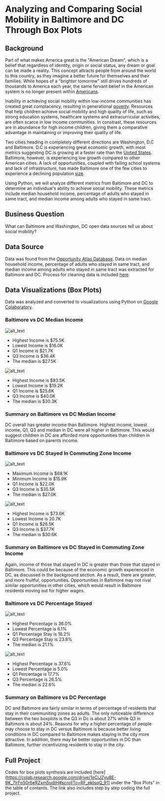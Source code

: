 # Analyzing and Comparing Social Mobility in Baltimore and DC Through Box Plots
## Background
Part of what makes America great is the "American Dream", which is a belief that regardless of identity, origin or social status, any dream or goal can be made a reality. This concept attracts people from around the world to this country, as they imagine a better future for themselves and their families. While hopes of a "brighter tomorrow" still drives hundreds of thousands to America each year, the same fervant belief in the American system is no longer present within [Americans](https://www.poynter.org/reporting-editing/2020/what-is-the-american-dream-in-2020-if-there-is-one/). 

Inability in achieving social mobility within low-income communities has created great complacency, resulting in generational [poverty](https://www.nccp.org/publication/childhood-and-intergenerational-poverty/). Resources that help children achieve social mobility and high quality of life, such as strong education systems, healthcare systems and extracurricular activities, are often scarce in low income communities. In constrast, these resources are in abundance for high income children, giving them a comparative advantage in maintaining or improving their quality of life. 

Two cities heading in completely different directions are Washington, D.C and Baltimore. D.C is experiencing great economic growth, with most metrics suggesting DC is growing at a faster rate than the [United States](https://www.bestplaces.net/economy/city/district_of_columbia/washington). Baltimore, however, is experiencing low growth compared to other American cities. A lack of opportunities, coupled with failing school systems and lack of infrastructure, has made Baltimore one of the few cities to experience a declining population [size](https://apnews.com/article/8891612dc28745b6a5ae538f91812783).

Using Python, we will analyze different metrics from Baltimore and DC to determine an individual's ability to achieve social mobility. These metrics include median household income, percentage of adults who stayed in same tract, and median income among adults who stayed in same tract. 

## Business Question
What can Baltimore and Washington, DC open data sources tell us about social mobility?

## Data Source 
Data was found from the [Opportunity Atlas Database](https://www.opportunityatlas.org/).
Data on median household income, percentage of adults who stayed in same tract, and median income among adults who stayed in same tract was extracted for Baltimore and DC. Process for cleaning data is included [here](https://colab.research.google.com/drive/1eCiJZyu8E-9K_7lrFo50r6eRZxm5udtH#scrollTo=RF_ektsqQ_91).

## Data Visualizations (Box Plots)
Data was analyzed and converted to visualizations using Python on [Google Colaboratory](https://colab.research.google.com/drive/1eCiJZyu8E-9K_7lrFo50r6eRZxm5udtH#scrollTo=RF_ektsqQ_91).
### Baltimore vs DC Median Income
![alt_text](https://github.com/yoselassie99/Analyzing-Social-Mobility-in-Baltimore-and-DC-Using-Boxplots/blob/main/BaltimoreMedianIncomePlot.png)
- Highest Income is $75.5K
- Lowest Income is $16.0K
- Q1 Income is $21.7K
- Q3 Income is $36.4K
- The median is $27.5K

![alt_text](https://github.com/yoselassie99/Analyzing-Social-Mobility-in-Baltimore-and-DC-Using-Boxplots/blob/main/DCMedianIncomeBox.png)
- Highest Income is $83.5K
- Lowest Income is $19.2K
- Q1 Income is $25.6K
- Q3 Income is $40.0K
- The median is $30.3K

### Summary on Baltimore vs DC Median Income 
DC overall has greater income than Baltimore. Highest income, lowest income, Q1, Q3 and median in DC were all higher in Baltimore. This would suggest children in DC are afforded more opportunities than children in Baltimore based on parents income. 

### Baltimore vs DC Stayed In Commuting Zone Income
![alt_text](https://github.com/yoselassie99/Analyzing-Social-Mobility-in-Baltimore-and-DC-Using-Boxplots/blob/main/BaltimoreIncomeStay.png)
- Maximum Income is $68.1K
- Minimum Income is $15.9K
- Q1 Income is $22.0K
- Q3 Income is $35.5K
- The median is $27.0K

![alt_text](https://github.com/yoselassie99/Analyzing-Social-Mobility-in-Baltimore-and-DC-Using-Boxplots/blob/main/DCIncomeStay.png)
- Highest Income is $73.6K
- Lowest Income is 20.7K
- Q1 Income is $26.5K
- Q3 Income is $37.7K
- The median is $30.6K
### Summary on Baltimore vs DC Stayed in Commuting Zone Income 
Again, income of those that stayed in DC is greater than those that stayed in Baltimore. This could be because of the economic growth experienced in DC, as discussed in the background section. As a result, there are greater, and more fruitful, opportunities. Opportunities in Baltimore may not rival similar opportunities in other cities, which would result in Baltimore residents moving out for higher wages. 

### Baltimore vs DC Percentage Stayed 
![alt_text](https://github.com/yoselassie99/Analyzing-Social-Mobility-in-Baltimore-and-DC-Using-Boxplots/blob/main/BaltimoreStayPercentage.png)
- Highest Percentage is 36.0%
- Lowest Percentage is 6.1%
- Q1 Percentage Stay is 18.2%
- Q3 Percentage Stay is 23.8%
- The median is 21.1%

![alt_text](https://github.com/yoselassie99/Analyzing-Social-Mobility-in-Baltimore-and-DC-Using-Boxplots/blob/main/DCStayPercentage.png)
- Highest Percentage is 37.6%
- Lowest Percentage is 5.0%
- Q1 Percentage is 17.7%
- Q3 Percentage is 26.5%
- The median is 22.6%

### Summary on Baltimore vs DC Percentage
DC and Baltimore are fairly similar in terms of percentage of residents that stay in their communiting zones as adults. The only noticeable difference between the two boxplots is the Q3 in Dc is about 27% while Q3 in Baltimore is about 24%. Reasons for why a higher percentage of people may choose to stay in DC versus Baltimore is because better living conditions in DC compared to Baltimore makes staying in the city more attractive. In addition, there may be better opportunities in DC than Baltimore, further incentivizing residents to stay in the city. 

## Full Project
Codes for box plots synthesis are included [here](https://colab.research.google.com/drive/1eCiJZyu8E-9K_7lrFo50r6eRZxm5udtH#scrollTo=RF_ektsqQ_91] under the "Box Plots" in the table of contents. The link also includes step by step coding the full project. 

